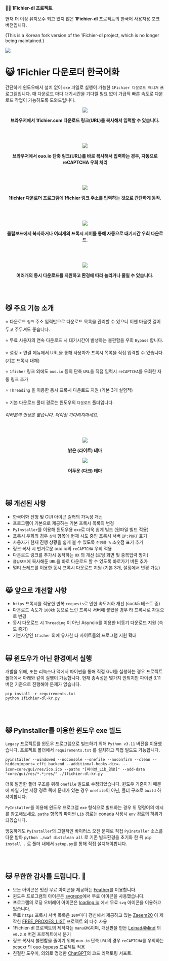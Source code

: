 **🧙‍♂️ 1Fichier-dl 프로젝트.**

현재 더 이상 유지보수 되고 있지 않은 **1Fichier-dl** 프로젝트의 한국어 사용자용 포크 버전입니다.

(This is a Korean fork version of the 1Fichier-dl project, which is no longer being maintained.)

<p align="left">
  <img src="https://github.com/jshsakura/1fichier-dl/blob/main/screenshots/ico.png?raw=true"></img>
</p>

# 😺 1Fichier 다운로더 한국어화

간단하게 윈도우에서 설치 없이 `exe` 파일로 실행이 가능한 `1Fichier 다운로드 매니저` 프로그램입니다.
매 다운로드 마다 대기시간을 기다릴 필요 없이 가급적 빠른 속도로 다운로드 작업이 가능하도록 도와드립니다.

<p align="center">
  <img src="https://raw.githubusercontent.com/jshsakura/1fichier-dl/main/screenshots/preview-1fichier-site.png"></img>
</p>
<p align="center">
  <b>브라우저에서 1fichier.com 다운로드 링크(URL)를 복사해서 입력할 수 있습니다.</b>
</p>
<br/>
<br/>
<p align="center">
  <img src="https://raw.githubusercontent.com/jshsakura/1fichier-dl/main/screenshots/preview-ouo-shortlink.png"></img>
</p>
<p align="center">
  <b>브라우저에서 ouo.io 단축 링크(URL)를 바로 복사해서 입력하는 경우, 자동으로 reCAPTCHA 우회 처리</b>
</p>
<br/>
<br/>
<p align="center">
  <img src="https://raw.githubusercontent.com/jshsakura/1fichier-dl/main/screenshots/preview0.png"></img>
</p>

<p align="center">
  <b>1fichier 다운로더 프로그램에 1fichier 링크 주소를 입력하는 것으로 간단하게 동작.</b>
</p>
<br/>
<br/>
<p align="center">
  <img src="https://raw.githubusercontent.com/jshsakura/1fichier-dl/main/screenshots/preview_settings0.png"></img>
</p>

<p align="center">
  <b>클립보드에서 복사하거나 여러개의 프록시 서버를 통해 자동으로 대기시간 우회 다운로드.</b>
</p>
<br/>
<br/>
<p align="center">
  <img src="https://raw.githubusercontent.com/jshsakura/1fichier-dl/main/screenshots/preview_settings1.png"></img>
</p>

<p align="center">
  <b>여러개의 동시 다운로드를 지원하고 환경에 따라 늘리거나 줄일 수 있습니다.</b>
</p>
<br/>
<br/>

## 😼 주요 기능 소개

⭐ 다운로드 `링크` 주소 입력만으로 다운로드 목록을 관리할 수 있으니 이젠 마음껏 걸어두고 주무셔도 좋습니다.

⭐ 무료 사용자의 연속 다운로드 시 대기시간이 발생하는 불편함을 우회 `Bypass` 합니다.

⭐ 설정 > 연결 메뉴에서 URL을 통해 사용자가 프록시 목록을 직접 입력할 수 있습니다. (기본 프록시 대체)

⭐ `1ficher` 링크 외에도 `ouo.io` 등의 단축 `URL`을 직접 입력시 `reCAPTCHA`를 우회한 자동 링크 추가

⭐ `Threading` 을 이용한 동시 프록시 다운로드 지원 (기본 3개 실험적)

⭐ 기본 다운로드 폴더 경로는 윈도우의 `다운로드` 폴더입니다.

_여러분의 인생은 짧습니다. 더이상 기다리지마세요._

<br/>
<br/>
<p align="center">
  <img src="https://raw.githubusercontent.com/jshsakura/1fichier-dl/main/screenshots/Screenshot_Light.png"></img>
</p>

<p align="center">
  <b>밝은 (라이트) 테마</b>
</p>

<p align="center">
  <img src="https://raw.githubusercontent.com/jshsakura/1fichier-dl/main/screenshots/Screenshot_Dark.png"></img>
</p>

<p align="center">
  <b>어두운 (다크) 테마</b>
</p>
<br/>
<br/>

## 😻 개선된 사항

- 한국어화 진행 및 GUI 아이콘 컬러의 가독성 개선
- 프로그램이 기본으로 제공하는 기본 프록시 목록의 변경
- `PyInstaller`를 이용해 윈도우용 `exe`로 더욱 쉽게 빌드 (원파일 빌드 적용)
- 프록시 우회의 경우 `상태` 항목에 현재 시도 중인 프록시 서버 `IP:PORT` 표기
- 사용자가 현재 진행 상황을 쉽게 볼 수 있도록 `진행률 %` 소숫점 표기 추가
- 링크 복사 시 번거로운 ouo.io의 `reCAPTCHA` 우회 적용
- 다운로드 링크를 추가시 동작하는 `UX` 의 개선 (로딩 화면 및 중복입력 방지)
- `클립보드`에 복사해둔 `URL`을 바로 다운로드 할 수 있도록 바로가기 버튼 추가
- 멀티 쓰레드를 이용한 동시 프록시 다운로드 지원 (기본 3개, 설정에서 변경 가능)
  <br/>
  <br/>

## 😹 앞으로 개선할 사항

- `https` 프록시를 적용한 반복 `requests`로 인한 속도저하 개선 (sock5 테스트 중)
- 다운로드 속도가 `100kb` 등으로 느린 프록시 서버에 붙었을 경우 타 프록시로 자동으로 변경
- 동시 다운로드 시 `Threading` 이 아닌 Asyncio를 이용한 비동기 다운로드 지원 (속도 증가)
- 기본사양인 `1ficher` 외에 유사한 타 사이트들의 프로그램 지원 확대
  <br/>
  <br/>

## 🙀 윈도우가 아닌 환경에서 실행

개발을 위해, 또는 리눅스나 맥에서 파이썬을 통해 직접 GUI를 실행하는 경우 프로젝트 폴더에서 아래와 같이 실행이 가능합니다.
현재 종속성은 몇가지 안되지만 파이썬 3.11 버전 기준으로 진행해야 문제가 없습니다.

```
pip install -r requirements.txt
python 1fichier-dl-kr.py
```

<br/>
<br/>

## 😾 PyInstaller를 이용한 윈도우 exe 빌드

`Legacy` 프로젝트를 윈도우 프로그램으로 빌드하기 위해 `Python v3.11` 버전을 이용했습니다.
프로젝트 폴더에서 `requirements.txt` 를 설치하고 직접 빌드도 가능합니다.

```
pyinstaller --windowed --noconsole --onefile --noconfirm --clean --hiddenimport=_cffi_backend --additional-hooks-dir=. --icon=core/gui/res/ico.ico --paths "[파이썬_Lib_경로]" --add-data "core/gui/res/*.*;res/" ./1fichier-dl-kr.py
```

더욱 깔끔한 폴더 구조를 위해 `onefile` 빌드로 수정되었습니다.
윈도우 기준이기 때문에 파일 기본 저장 경로 쪽에 문제가 있는 경우 `onefile`이 아닌, 폴더 구조로 `build` 하셔야합니다.

`PyInstaller`를 이용해 윈도우 프로그램 `exe` 형식으로 빌드하는 경우 위 명령어의 예시를 참고해보세요.
`paths` 항목의 파이썬 `Lib` 경로는 conada 사용시 `env` 경로의 하위가 되겠습니다.

엉뚱하게도 `PyInstaller`의 고질적인 바이러스 오진 문제로 직접 `PyInstaller` 소스를 다운 받아 `python ./waf distclean all` 로 기존 빌드환경을 초기화 한 뒤 `pip install .` 로 폴더 내에서 `setup.py`를 통해 직접 설치해야합니다.

<br/>
<br/>

## 😽 무한한 감사를 드립니다. 🫶

- 모든 아이콘은 멋진 무료 아이콘을 제공하는 [Feather](https://feathericons.com/)를 이용합니다.
- 윈도우 프로그램의 아이콘은 [svgrepo](https://www.svgrepo.com/)에서 무료 아이콘을 사용했습니다.
- 프로그램의 로딩 오버레이 아이콘은 [loading.io](https://loading.io) 에서 무료 `svg` 아이콘을 이용하고 있습니다.
- 무료 `https` 프록시 서버 목록은 `10분`마다 갱신해서 제공하고 있는 [Zaeem20](https://github.com/Zaeem20/FREE_PROXIES_LIST/commits?author=Zaeem20) 이 제작한 [FREE_PROXIES_LIST](https://github.com/Zaeem20/FREE_PROXIES_LIST) 프로젝트 외 다수 사용
- 1Fichier-dl 프로젝트의 제작자는 `manuGMG`이며, 개선판을 만든 [Leinad4Mind](https://github.com/Leinad4Mind/1fichier-dl) 의 `v0.2.0` 버전 프로젝트에서 분기
- 링크 복사시 불편함을 줄이기 위해 `ouo.io` 단축 `URL`의 경우 `reCAPTCHA`를 우회하는 [xcscxr](https://github.com/xcscxr) 의 [ouo-bypass](https://github.com/xcscxr/ouo-bypass) 프로젝트 적용
- 친절한 도우미, 의외로 멍청한 [ChatGPT](https://chat.openai.com/)의 코드 리팩토링 서포트.
